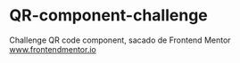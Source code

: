 # QR-component-challenge
Challenge QR code component, sacado de Frontend Mentor
www.frontendmentor.io
